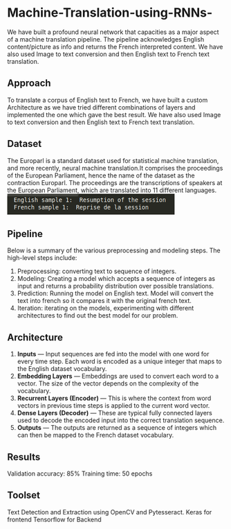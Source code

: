 # Machine-Translation-using-RNNs-
We have built a profound neural network that capacities as a major aspect of a machine translation pipeline. The pipeline acknowledges English content/picture as info and returns the French interpreted content. We have also used Image to text conversion and then English text to French text translation.

## Approach
To translate a corpus of English text to French, we have built a custom Architecture as we have tried different combinations of layers and implemented the one which gave the best result. We have also used Image to text conversion and then English text to French text translation.

## Dataset 
The Europarl is a standard dataset used for statistical machine translation, and more recently, neural machine translation.It comprises the proceedings of the European Parliament, hence the name of the dataset as the contraction Europarl. The proceedings are the transcriptions of speakers at the European Parliament, which are translated into 11 different languages.
![GitHub Logo](/images/dataset_wmt.png)

## Pipeline 
Below is a summary of the various preprocessing and modeling steps. The high-level steps include:
1. Preprocessing: converting text to sequence of integers.
1. Modeling: Creating a model which accepts a sequence of integers as input and returns a probability distribution over possible translations. 
1. Prediction: Running the model on English text. Model will convert the text into french so it compares it with the original french text.
1. Iteration: iterating on the models, experimenting with different architectures to find out the best model for our problem.

## Architecture
1. **Inputs** — Input sequences are fed into the model with one word for every time step. Each word is encoded as a unique integer that maps to the English dataset vocabulary.
1. **Embedding Layers** — Embeddings are used to convert each word to a vector. The size of the vector depends on the complexity of the vocabulary.
1. **Recurrent Layers (Encoder)** — This is where the context from word vectors in previous time steps is applied to the current word vector.
1. **Dense Layers (Decoder)** — These are typical fully connected layers used to decode the encoded input into the correct translation sequence.
1. **Outputs** — The outputs are returned as a sequence of integers  which can then be mapped to the French dataset vocabulary.

## Results
Validation accuracy: 85%
Training time: 50 epochs

## Toolset
Text Detection and Extraction using OpenCV and Pytesseract.
Keras for frontend
Tensorflow for Backend
